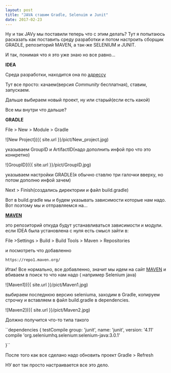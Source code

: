 ```yaml
---
layout: post
title: "JAVA ставим Gradle, Selenuim и Junit"
date: 2017-02-23
---
```


Ну и так JAVу мы поставили теперь что с этим делать?
Тут я попытаюсь расказать как поставить среду разработки и потом настроить сборщик GRADLE, репозиторий MAVEN,
а так-же SELENIUM и JUNIT.

И так, понимая что я это уже знаю но все равно...

**IDEA**

Среда разработки, находится она по [адрессу](https://www.jetbrains.com/idea/)

Тут все просто: качаем(версия *Community* бесплатная), ставим, запускаем.

Дальше выбираем новый проект, ну или старый(если есть какой)

Все мы внутри что дальше?

**GRADLE**

File > New > Module > Gradle

![New Project]({{ site.url }}/pict/New_project.jpg)

указываем GroupID и ArtifactID(надо дополнить инфой про что это конкретно)

![GroupID]({{ site.url }}/pict/GroupID.jpg)

указываем настройки GRADLE(я обычно ставлю три галочки вверху, но потом дополню инфой зачем)

Next > Finish(создались директории и файл build.gradle)

Вот в build.gradle мы и будем указывать зависимости которые нам надо. Вот поэтому мы и отправляемся на...

[**MAVEN**](https://search.maven.org/)

это репозиторий откуда будут устанавливаться зависимости и модули.
если IDEA была установлена с нуля есть смысл зайти в:

File >Settings > Build > Build Tools > Maven > Repositories

и посмотреть что добавленно

`https://repo1.maven.org/`

Итак! Все нормально, все добавленно, значит мы идем на сайт [MAVEN](https://search.maven.org/)
и вбиваем в поиск то что нам надо ( например Selenium java)

![Maven1]({{ site.url }}/pict/Maven1.jpg)

выбираем последнюю версию  seleniuma, заходим в Gradle, копируем строчку и вставляем в файл
build.gradle в dependencies.

![Maven2]({{ site.url }}/pict/Maven2.jpg)

Должно получится что-то типа такого

``dependencies {
     testCompile group: 'junit', name: 'junit', version: '4.11'
     compile 'org.seleniumhq.selenium:selenium-java:3.0.1'

 }``

После того как все сделано надо обновить проект Gradle > Refresh

НУ вот так просто настраивается все это дело.








